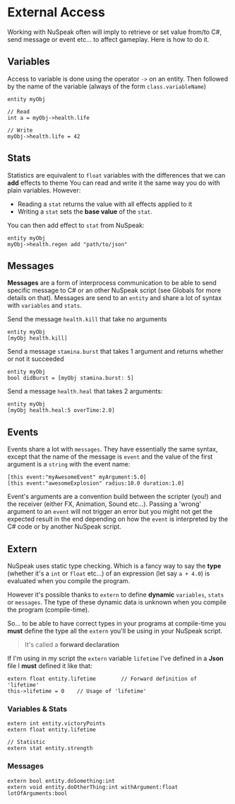 # External Access
Working with NuSpeak often will imply to retrieve or set value from/to C#, send message or event
etc... to affect gameplay.
Here is how to do it.


## Variables

Access to variable is done using the operator `->` on an entity.
Then followed by the name of the variable (always of the form `class.variableName`)

    entity myObj

    // Read
    int a = myObj->health.life

    // Write
    myObj->health.life = 42

## Stats

Statistics are equivalent to `float` variables with the differences that we can **add** effects to theme
You can read and write it the same way you do with plain variables.
However:

* Reading a `stat` returns the value with all effects applied to it
* Writing a `stat` sets the **base value** of the `stat`.

You can then add effect to `stat` from NuSpeak:

    entity myObj
    myObj->health.regen add "path/to/json"

## Messages

**Messages** are a form of interprocess communication to be able to send specific message to C# or an other NuSpeak script (see Globals for more details on that).
Messages are send to an `entity` and share a lot of syntax with `variables` and `stats`.

Send the message `health.kill` that take no arguments

    entity myObj    
    [myObj health.kill]

Send a message `stamina.burst` that takes 1 argument and returns whether or not it succeeded

    entity myObj    
    bool didBurst = [myObj stamina.burst: 5]

Send a message `health.heal` that takes 2 arguments:

    entity myObj
    [myObj health.heal:5 overTime:2.0]

## Events

Events share a lot with `messages`. They have essentially the same syntax, except that the name of the message is `event`
and the value of the first argument is a `string` with the event name:

    [this event:"myAwesomeEvent" myArgument:5.0]
    [this event:"awesomeExplosion" radius:10.0 duration:1.0]

Event's arguments are a convention build between the scripter (you!) and the receiver (either FX, Animation, Sound etc...).
Passing a 'wrong' argument to an `event` will not trigger an error but you might not get the expected result in the end
depending on how the `event` is interpreted by the C# code or by another NuSpeak script.

## Extern

NuSpeak uses static type checking. Which is a fancy way to say the **type** (whether it's a `int` or `float` etc...) of an expression (let say `a + 4.0`) is evaluated when you compile the program.

However it's possible thanks to `extern` to define **dynamic** `variables`, `stats` or `messages`.
The type of these dynamic data is unknown when you compile the program (compile-time).

So... to be able to have correct types in your programs at compile-time you **must** define the type all the `extern` you'll be using in your NuSpeak script.

> It's called a **forward declaration**

If I'm using in my script the `extern` variable `lifetime` I've defined in a **Json** file I **must** defined it like that:

    extern float entity.lifetime        // Forward definition of 'lifetime'
    this->lifetime = 0    // Usage of 'lifetime'

### Variables & Stats

    extern int entity.victoryPoints
    extern float entity.lifetime

    // Statistic
    extern stat entity.strength

### Messages

    extern bool entity.doSomething:int
    extern void entity.doOtherThing:int withArgument:float lotOfArguments:bool

